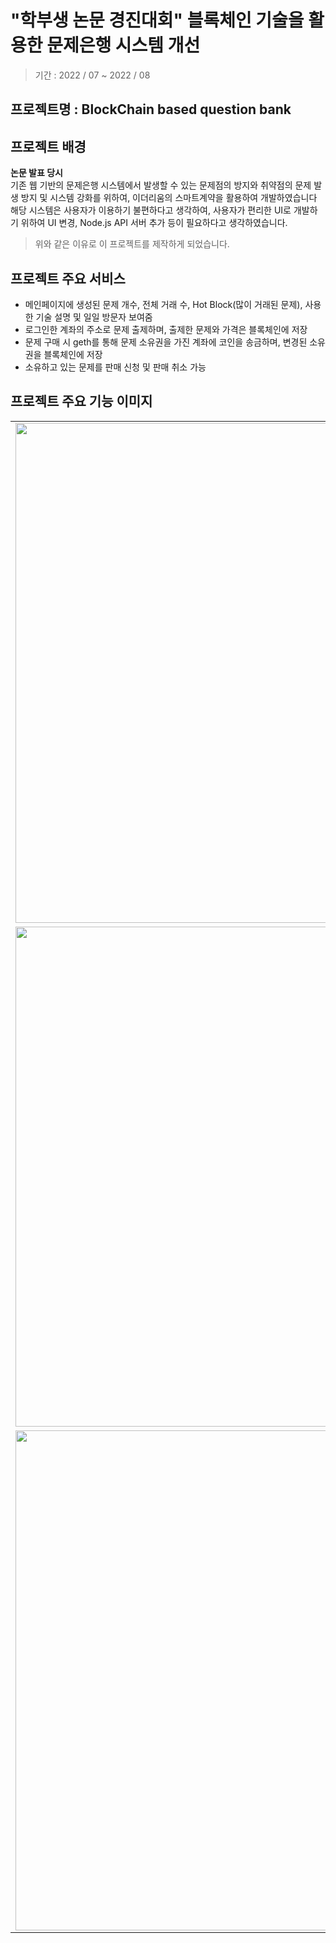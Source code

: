 # "학부생 논문 경진대회" 블록체인 기술을 활용한 문제은행 시스템 개선
> 기간 : 2022 / 07 ~ 2022 / 08

## 프로젝트명 : BlockChain based question bank


## 프로젝트 배경
**논문 발표 당시**<br>
기존 웹 기반의 문제은행 시스템에서 발생할 수 있는 문제점의 방지와 취약점의 문제 발생 방지 및 시스템 강화를 위하여, 이더리움의 스마트계약을 활용하여 개발하였습니다 <br>
해당 시스템은 사용자가 이용하기 불편하다고 생각하여, 사용자가 편리한 UI로 개발하기 위하여 UI 변경, Node.js API 서버 추가 등이 필요하다고 생각하였습니다. <br>
>위와 같은 이유로 이 프로젝트를 제작하게 되었습니다.

## 프로젝트 주요 서비스
- 메인페이지에 생성된 문제 개수, 전체 거래 수, Hot Block(많이 거래된 문제), 사용한 기술 설명 및 일일 방문자 보여줌
- 로그인한 계좌의 주소로 문제 출제하며, 출제한 문제와 가격은 블록체인에 저장 
- 문제 구매 시 geth를 통해 문제 소유권을 가진 계좌에 코인을 송금하며, 변경된 소유권을 블록체인에 저장
- 소유하고 있는 문제를 판매 신청 및 판매 취소 가능

## 프로젝트 주요 기능 이미지
<table align="center">
<tr>
<td><img src = "https://user-images.githubusercontent.com/93712785/215828443-977ab15d-f7b4-4de6-a6cf-5bdc01683f98.png" width = "800" hight = "400"/>
<td><img src = "https://user-images.githubusercontent.com/93712785/215828467-766f47de-ab09-4455-94b5-c141b729631a.png" width = "800" hight = "400"/>
<tr>
<tr>
<td><img src = "https://user-images.githubusercontent.com/93712785/215828487-5e0d86da-0dae-4e55-bf54-06765f41d55b.png" width = "800" hight = "400"/>
<td><img src = "https://user-images.githubusercontent.com/93712785/215828510-46384ce4-d6cb-436e-91e8-8ea98fdea495.png" width = "800" hight = "400"/>
<tr>
<tr>
<td><img src = "https://user-images.githubusercontent.com/93712785/215828534-49be8491-20ec-4ce5-a82b-0ac3fdb3714a.png" width = "800" hight = "400"/>
<td><img src = "https://user-images.githubusercontent.com/93712785/215828584-e37840ed-9c0f-4586-a4fd-72e6517912b0.png" width = "800" hight = "400"/>
<tr>
</table>

